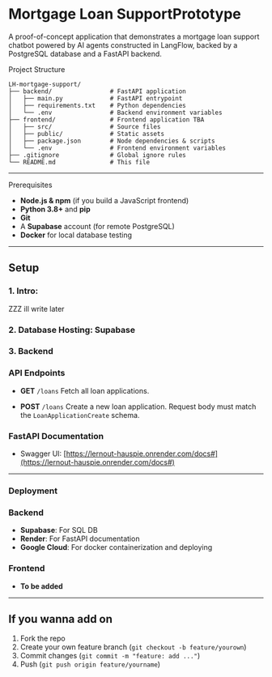 # Mortgage Loan SupportPrototype

A proof-of-concept application that demonstrates a mortgage loan support chatbot powered by AI agents constructed in LangFlow, backed by a PostgreSQL database and a FastAPI backend.

Project Structure

```plaintext
LH-mortgage-support/
├── backend/                # FastAPI application
│   ├── main.py             # FastAPI entrypoint
│   ├── requirements.txt    # Python dependencies
│   └── .env                # Backend environment variables
├── frontend/               # Frontend application TBA
│   ├── src/                # Source files
│   ├── public/             # Static assets
│   ├── package.json        # Node dependencies & scripts
│   └── .env                # Frontend environment variables
├── .gitignore              # Global ignore rules
└── README.md               # This file
```

---

Prerequisites

* **Node.js & npm** (if you build a JavaScript frontend)
* **Python 3.8+** and **pip**
* **Git**
* A **Supabase** account (for remote PostgreSQL)
* **Docker** for local database testing

---

## Setup

### 1. Intro:

ZZZ ill write later

### 2. Database Hosting: Supabase

### 3. Backend
### API Endpoints

* **GET** `/loans`
  Fetch all loan applications.

* **POST** `/loans`
  Create a new loan application.
  Request body must match the `LoanApplicationCreate` schema.

### FastAPI Documentation

* Swagger UI: [https://lernout-hauspie.onrender.com/docs#](https://lernout-hauspie.onrender.com/docs#)

---

### Deployment

### Backend
* **Supabase**: For SQL DB
* **Render**: For FastAPI documentation
* **Google Cloud**: For docker containerization and deploying

### Frontend

* **To be added**

---

## If you wanna add on 

1. Fork the repo
2. Create your own feature branch (`git checkout -b feature/yourown`)
3. Commit changes (`git commit -m "feature: add ..."`)
4. Push (`git push origin feature/yourname`)
